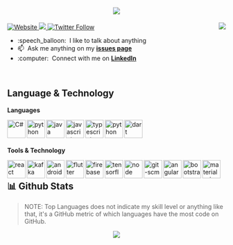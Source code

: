 <h1 align="center">
  <a href="https://git.io/typing-svg">
    <img src="https://readme-typing-svg.herokuapp.com?center=true&vCenter=true&lines=Hi%2C+I'm+Eden+%F0%9F%91%8B;I'm+a+Full-stack+developer;I'm+a+code+lover">
  </a>
</h1>
<a href="https://github.com/baohoang2812">
  <img src="https://github-readme-stats.vercel.app/api?username=baohoang2812&hide=stars&show_icons=true&count_private=true&include_all_commits=true&disable_animations=false&custom_title=Eden%20Hoang%27s%20Github%20Stats" align="right" />
</a>
<p align="left">
  <a href="http://www.giabaohoang.me">
  <img alt="Website" src="https://img.shields.io/website?label=giabaohoang&logo=Firefox%20Browser&style=for-the-badge&up_color=%23353353&up_message=me&url=http%3A%2F%2Fwww.giabaohoang.me%2F">
  </a> 
   <a href="https://github.com/baohoang2812">
   <img src="https://komarev.com/ghpvc/?username=baohoang2812&label=Views">
  </a>
  <a href="https://twitter.com/edenbaohoang">
  <img alt="Twitter Follow" src="https://img.shields.io/twitter/follow/edenbaohoang?color=1DA1F2&logo=twitter&style=for-the-badge">
  </a>
 
</p>
<ul>
  <li>
    :speech_balloon: &nbsp;I like to talk about anything
  </li>
   <li>
     📫 &nbsp;Ask me anything on my <a href="https://github.com/baohoang2812/baohoang2812/issues" target="_blank"><b>issues page</b></a>
  </li>
   <li>
    :computer: &nbsp;Connect with me on <a href="https://www.linkedin.com/in/edenhoang/" target="_blank"><b>LinkedIn</b></a>
  </li>
</ul>
<br/>
<!-- Language and technology-->
<h2 align="left">Language & Technology</h2>
<p><b>Languages</b></p>
<p>
<a href="https://docs.microsoft.com/en-us/" target="_blank"> <img align="left" src="https://raw.githubusercontent.com/rahul-jha98/github_readme_icons/main/language_and_tools/square/c%23/c%23.svg" alt="C#" height="42px"/> </a> 
<a href="https://www.python.org/" target="_blank"> <img align="left" src="https://raw.githubusercontent.com/rahul-jha98/github_readme_icons/main/language_and_tools/square/python/python.svg" alt="python" height="42px"/> </a> 
<a href="https://www.java.com/en/" target="_blank"> <img align="left" src="https://raw.githubusercontent.com/rahul-jha98/github_readme_icons/main/language_and_tools/square/java/java.svg" alt="java" height="42px"/> </a> 
  <a href="https://developer.mozilla.org/en-US/docs/Web/JavaScript" target="_blank"> <img align="left" src="https://raw.githubusercontent.com/rahul-jha98/github_readme_icons/main/language_and_tools/square/javascript/javascript.svg" alt="javascript" height="42px"/> </a>
   <a href="https://www.typescriptlang.org" target="_blank"> <img align="left" src="https://raw.githubusercontent.com/rahul-jha98/github_readme_icons/main/language_and_tools/square/typescript/typescript.svg" alt="typescript" height="42px"/> </a>
   <a href="https://www.python.org/" target="_blank"> <img align="left" src="https://raw.githubusercontent.com/rahul-jha98/github_readme_icons/main/language_and_tools/square/python/python.svg" alt="python" height="42px"/> </a>
   <a href="https://dart.dev/" target="_blank"> <img align="left" src="https://raw.githubusercontent.com/rahul-jha98/github_readme_icons/main/language_and_tools/square/dart/dart.svg" alt="dart" height="42px"/> </a>
  <br>
</p>
<br>
<p><b>Tools & Technology</b></p>
<p>
  <a href="https://reactjs.org/" target="_blank"> <img align="left" src="https://raw.githubusercontent.com/rahul-jha98/github_readme_icons/main/language_and_tools/square/react/react.svg" alt="react" height="42px"/> </a>
  <a href="https://kafka.apache.org/" target="_blank"> <img align="left" src="https://raw.githubusercontent.com/rahul-jha98/github_readme_icons/main/language_and_tools/square/kaafka/kaafka.svg" alt="kafka" height="42px"/> </a>
  <a href="https://www.android.com/" target="_blank"> <img align="left" src="https://raw.githubusercontent.com/rahul-jha98/github_readme_icons/main/language_and_tools/square/android/android.svg" alt="android" height="42px"/> </a>
  <a href="https://flutter.dev/" target="_blank"> <img align="left" src="https://raw.githubusercontent.com/rahul-jha98/github_readme_icons/main/language_and_tools/square/flutter/flutter.svg" alt="flutter" height="42px"/> </a>
  <a href="https://firebase.google.com/" target="_blank"> <img align="left" src="https://raw.githubusercontent.com/rahul-jha98/github_readme_icons/main/language_and_tools/square/firebase/firebase.svg" alt="firebase" height="42px"/> </a>
  <a href="https://www.tensorflow.org/" target="_blank"> <img align="left" src="https://raw.githubusercontent.com/rahul-jha98/github_readme_icons/main/language_and_tools/square/tensorflow/tensorflow.svg" alt="tensorflow" height="42px"/> </a>
  <a href="https://nodejs.org/en/" target="_blank"> <img align="left" src="https://raw.githubusercontent.com/rahul-jha98/github_readme_icons/main/language_and_tools/square/node/node.svg" alt="node" height="42px"/> </a>
   <a href="https://git-scm.com/" target="_blank"> <img align="left" src="https://raw.githubusercontent.com/rahul-jha98/github_readme_icons/main/language_and_tools/square/git-scm/git-scm.svg" alt="git-scm" height="42px"/> </a>
   <a href="https://angular.io/" target="_blank"> <img align="left" src="https://raw.githubusercontent.com/rahul-jha98/github_readme_icons/main/language_and_tools/square/angular/angular.svg" alt="angular" height="42px"/> </a>
   <a href="https://getbootstrap.com/" target="_blank"> <img align="left" src="https://raw.githubusercontent.com/rahul-jha98/github_readme_icons/main/language_and_tools/square/bootstrap/bootstrap.svg" alt="bootstrap" height="42px"/> </a>
  <a href="https://material-ui.com/" target="_blank"> <img align="left" src="https://raw.githubusercontent.com/rahul-jha98/github_readme_icons/main/language_and_tools/square/material-ui/material-ui.svg" alt="material-ui" height="42px"/> </a>
</p>
<br>
<!-- Github stats-->
<h2 align="left">📊 Github Stats</h2>
<blockquote>NOTE: Top Languages does not indicate my skill level or anything like that, it's a GitHub metric of which languages have the most code on GitHub.</blockquote>
<p align="center">
  <a href="https://github.com/baohoang2812">
    <img src="https://github-readme-stats.vercel.app/api/top-langs/?username=baohoang2812&layout=compact&langs_count=10">
  </a> 
</p>


 
